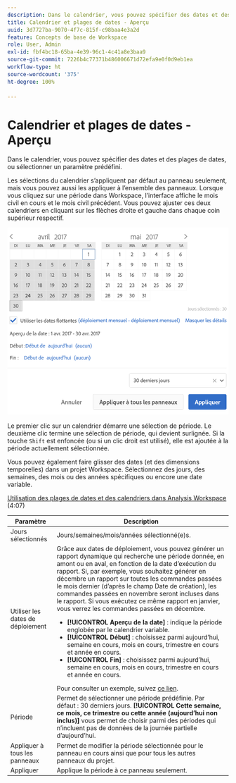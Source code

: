 ```yaml
---
description: Dans le calendrier, vous pouvez spécifier des dates et des plages de dates, ou sélectionner un paramètre prédéfini.
title: Calendrier et plages de dates - Aperçu
uuid: 3d7727ba-9070-4f7c-815f-c98baa4e3a2d
feature: Concepts de base de Workspace
role: User, Admin
exl-id: fbf4bc18-65ba-4e39-96c1-4c41a8e3baa9
source-git-commit: 7226b4c77371b486006671d72efa9e0f0d9eb1ea
workflow-type: ht
source-wordcount: '375'
ht-degree: 100%

---
```


# Calendrier et plages de dates - Aperçu

Dans le calendrier, vous pouvez spécifier des dates et des plages de dates, ou sélectionner un paramètre prédéfini.

Les sélections du calendrier s’appliquent par défaut au panneau seulement, mais vous pouvez aussi les appliquer à l’ensemble des panneaux. Lorsque vous cliquez sur une période dans Workspace, l’interface affiche le mois civil en cours et le mois civil précédent. Vous pouvez ajuster ces deux calendriers en cliquant sur les flèches droite et gauche dans chaque coin supérieur respectif.

![Calendrier](assets/aw_calendar.png)

Le premier clic sur un calendrier démarre une sélection de période. Le deuxième clic termine une sélection de période, qui devient surlignée. Si la touche `Shift` est enfoncée (ou si un clic droit est utilisé), elle est ajoutée à la période actuellement sélectionnée.

Vous pouvez également faire glisser des dates (et des dimensions temporelles) dans un projet Workspace. Sélectionnez des jours, des semaines, des mois ou des années spécifiques ou encore une date variable.

[Utilisation des plages de dates et des calendriers dans Analysis Workspace](https://experienceleague.adobe.com/docs/analytics-learn/tutorials/analysis-workspace/dimensions/adding-dimensions-and-metrics-to-your-project-in-analysis-workspace.html?lang=fr) (4:07)

| Paramètre | Description |
|--- |--- |
| Jours sélectionnés | Jours/semaines/mois/années sélectionné(e)s. |
| Utiliser les dates de déploiement | Grâce aux dates de déploiement, vous pouvez générer un rapport dynamique qui recherche une période donnée, en amont ou en aval, en fonction de la date d’exécution du rapport. Si, par exemple, vous souhaitez générer en décembre un rapport sur toutes les commandes passées le mois dernier (d’après le champ Date de création), les commandes passées en novembre seront incluses dans le rapport. Si vous exécutez ce même rapport en janvier, vous verrez les commandes passées en décembre.<ul><li>**[!UICONTROL Aperçu de la date]** : indique la période englobée par le calendrier variable.</li><li>**[!UICONTROL Début]** : choisissez parmi aujourd’hui, semaine en cours, mois en cours, trimestre en cours et année en cours.</li><li>**[!UICONTROL Fin]** : choisissez parmi aujourd’hui, semaine en cours, mois en cours, trimestre en cours et année en cours.</li></ul>Pour consulter un exemple, suivez [ce lien](/help/analyze/analysis-workspace/components/calendar-date-ranges/custom-date-ranges.md). |
| Période | Permet de sélectionner une période prédéfinie. Par défaut : 30 derniers jours. **[!UICONTROL Cette semaine, ce mois, ce trimestre ou cette année (aujourd’hui non inclus)]** vous permet de choisir parmi des périodes qui n’incluent pas de données de la journée partielle d’aujourd’hui. |
| Appliquer à tous les panneaux | Permet de modifier la période sélectionnée pour le panneau en cours ainsi que pour tous les autres panneaux du projet. |
| Appliquer | Applique la période à ce panneau seulement. |
